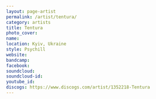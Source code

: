 ```yaml
---
layout: page-artist
permalink: /artist/tentura/
category: artists
title: Tentura
photo_cover: 
name: 
location: Kyiv, Ukraine
style: Psychill
website: 
bandcamp: 
facebook: 
soundcloud: 
soundcloud-id: 
youtube_id: 
discogs: https://www.discogs.com/artist/1352218-Tentura
---
```

